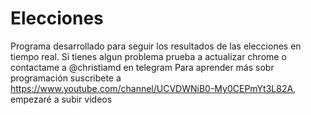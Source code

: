 # Elecciones
Programa desarrollado para seguir los resultados de las elecciones en tiempo real.
Si tienes algun problema prueba a actualizar chrome o contactame a @christiamd en telegram
Para aprender más sobr programación suscribete a https://www.youtube.com/channel/UCVDWNiB0-My0CEPmYt3L82A, empezaré a subir videos
